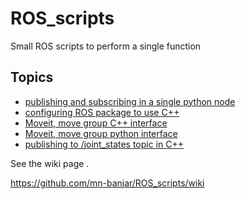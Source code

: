 # ROS_scripts

Small ROS scripts to perform a single function

## Topics

* [publishing and subscribing in a single python node](https://github.com/mn-banjar/ROS_scripts/wiki/Publisher-&-subscriber-in-one-python-script)
* [configuring ROS package to use C++](https://github.com/mn-banjar/ROS_scripts/wiki/Configuring-Cpp,-owi-package)
* [Moveit, move group C++ interface](https://github.com/mn-banjar/ROS_scripts/wiki/Moveit-move-groupe-cpp-interface)
* [Moveit, move group python interface](https://github.com/mn-banjar/ROS_scripts/wiki/Moveit-move-group-python-interface)
* [publishing to /joint_states topic in C++](https://github.com/mn-banjar/ROS_scripts/wiki/publish-to--joint_states-topic-in-cpp)


See the wiki page .

https://github.com/mn-banjar/ROS_scripts/wiki




